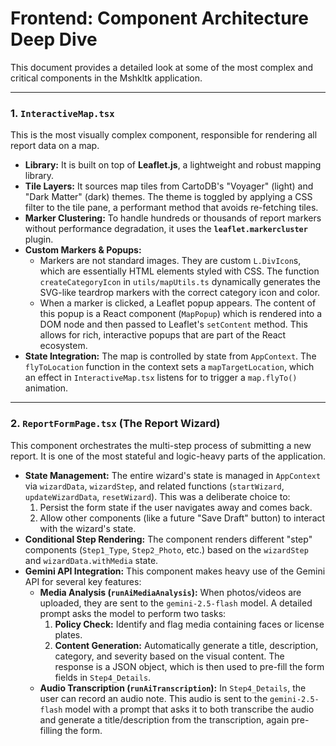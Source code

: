 # Frontend: Component Architecture Deep Dive

This document provides a detailed look at some of the most complex and critical components in the Mshkltk application.

---

### 1. `InteractiveMap.tsx`

This is the most visually complex component, responsible for rendering all report data on a map.

-   **Library:** It is built on top of **Leaflet.js**, a lightweight and robust mapping library.
-   **Tile Layers:** It sources map tiles from CartoDB's "Voyager" (light) and "Dark Matter" (dark) themes. The theme is toggled by applying a CSS filter to the tile pane, a performant method that avoids re-fetching tiles.
-   **Marker Clustering:** To handle hundreds or thousands of report markers without performance degradation, it uses the **`leaflet.markercluster`** plugin.
-   **Custom Markers & Popups:**
    -   Markers are not standard images. They are custom `L.DivIcon`s, which are essentially HTML elements styled with CSS. The function `createCategoryIcon` in `utils/mapUtils.ts` dynamically generates the SVG-like teardrop markers with the correct category icon and color.
    -   When a marker is clicked, a Leaflet popup appears. The content of this popup is a React component (`MapPopup`) which is rendered into a DOM node and then passed to Leaflet's `setContent` method. This allows for rich, interactive popups that are part of the React ecosystem.
-   **State Integration:** The map is controlled by state from `AppContext`. The `flyToLocation` function in the context sets a `mapTargetLocation`, which an effect in `InteractiveMap.tsx` listens for to trigger a `map.flyTo()` animation.

---

### 2. `ReportFormPage.tsx` (The Report Wizard)

This component orchestrates the multi-step process of submitting a new report. It is one of the most stateful and logic-heavy parts of the application.

-   **State Management:** The entire wizard's state is managed in `AppContext` via `wizardData`, `wizardStep`, and related functions (`startWizard`, `updateWizardData`, `resetWizard`). This was a deliberate choice to:
    1.  Persist the form state if the user navigates away and comes back.
    2.  Allow other components (like a future "Save Draft" button) to interact with the wizard's state.
-   **Conditional Step Rendering:** The component renders different "step" components (`Step1_Type`, `Step2_Photo`, etc.) based on the `wizardStep` and `wizardData.withMedia` state.
-   **Gemini API Integration:** This component makes heavy use of the Gemini API for several key features:
    -   **Media Analysis (`runAiMediaAnalysis`):** When photos/videos are uploaded, they are sent to the `gemini-2.5-flash` model. A detailed prompt asks the model to perform two tasks:
        1.  **Policy Check:** Identify and flag media containing faces or license plates.
        2.  **Content Generation:** Automatically generate a title, description, category, and severity based on the visual content.
        The response is a JSON object, which is then used to pre-fill the form fields in `Step4_Details`.
    -   **Audio Transcription (`runAiTranscription`):** In `Step4_Details`, the user can record an audio note. This audio is sent to the `gemini-2.5-flash` model with a prompt that asks it to both transcribe the audio and generate a title/description from the transcription, again pre-filling the form.
